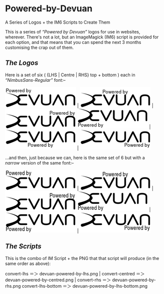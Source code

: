 # Powered-by-Devuan
A Series of Logos + the IM6 Scripts to Create Them

This is a series of *“Powered by Devuan”* logos for use in websites, wherever. There's not a lot, but an ImageMagick (IM6) script is provided for each option, and that means that you can spend the next 3 months customising the crap out of them.

## *The Logos*

Here is a set of six ( {LHS | Centre | RHS} top + bottom ) each in *“NimbusSans-Regular”* font:–     

![lhs logo](Logo/devuan-powered-by-lhs.png) | ![centre logo](Logo/devuan-powered-by-centred.png) | ![rhs logo](Logo/devuan-powered-by-rhs.png)
![lhs-bottom logo](Logo/devuan-powered-by-lhs-bottom.png) | ![centre-bottom logo](Logo/devuan-powered-by-centred-bottom.png) | ![rhs-bottom logo](Logo/devuan-powered-by-rhs-bottom.png)

…and then, just because we can, here is the same set of 6 but with a *narrow* version of the same font:–     

![lhs logo](Logo/devuan-powered-by-lhs-narrow.png) | ![centre logo](Logo/devuan-powered-by-centred-narrow.png) | ![rhs logo](Logo/devuan-powered-by-rhs-narrow.png)
![lhs-bottom logo](Logo/devuan-powered-by-lhs-bottom-narrow.png) | ![centre-bottom logo](Logo/devuan-powered-by-lhs-bottom-narrow.png) | ![rhs-bottom logo](Logo/devuan-powered-by-rhs-bottom-narrow.png)

## *The Scripts*

This is the combo of IM Script + the PNG that that script will produce (in the same order as above):

convert-lhs ＝＞ devuan-powered-by-lhs.png | convert-centred ＝＞ devuan-powered-by-centred.png | convert-rhs ＝＞ devuan-powered-by-rhs.png
convert-lhs-bottom ＝＞ devuan-powered-by-lhs-bottom.png
